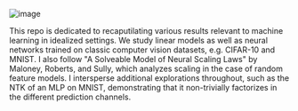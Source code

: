 ![image](https://github.com/user-attachments/assets/553d5c34-9981-4cb3-8113-d8a664e28a13)


This repo is dedicated to recaputilating various results relevant to machine learning in idealized settings. We study linear models as well as neural networks trained on classic computer vision datasets, e.g. CIFAR-10 and MNIST.
I also follow "A Solveable Model of Neural Scaling Laws" by Maloney, Roberts, and Sully, which analyzes scaling in the case of random feature models. I intersperse additional explorations throughout, such as the NTK of an MLP on MNIST, demonstrating that it non-trivially factorizes in the different prediction channels.
